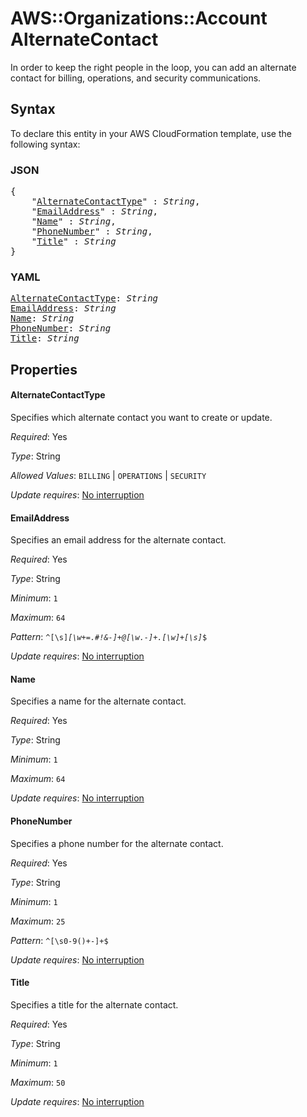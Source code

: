 # AWS::Organizations::Account AlternateContact

In order to keep the right people in the loop, you can add an alternate contact for billing, operations, and security communications.

## Syntax

To declare this entity in your AWS CloudFormation template, use the following syntax:

### JSON

<pre>
{
    "<a href="#alternatecontacttype" title="AlternateContactType">AlternateContactType</a>" : <i>String</i>,
    "<a href="#emailaddress" title="EmailAddress">EmailAddress</a>" : <i>String</i>,
    "<a href="#name" title="Name">Name</a>" : <i>String</i>,
    "<a href="#phonenumber" title="PhoneNumber">PhoneNumber</a>" : <i>String</i>,
    "<a href="#title" title="Title">Title</a>" : <i>String</i>
}
</pre>

### YAML

<pre>
<a href="#alternatecontacttype" title="AlternateContactType">AlternateContactType</a>: <i>String</i>
<a href="#emailaddress" title="EmailAddress">EmailAddress</a>: <i>String</i>
<a href="#name" title="Name">Name</a>: <i>String</i>
<a href="#phonenumber" title="PhoneNumber">PhoneNumber</a>: <i>String</i>
<a href="#title" title="Title">Title</a>: <i>String</i>
</pre>

## Properties

#### AlternateContactType

Specifies which alternate contact you want to create or update.

_Required_: Yes

_Type_: String

_Allowed Values_: <code>BILLING</code> | <code>OPERATIONS</code> | <code>SECURITY</code>

_Update requires_: [No interruption](https://docs.aws.amazon.com/AWSCloudFormation/latest/UserGuide/using-cfn-updating-stacks-update-behaviors.html#update-no-interrupt)

#### EmailAddress

Specifies an email address for the alternate contact.

_Required_: Yes

_Type_: String

_Minimum_: <code>1</code>

_Maximum_: <code>64</code>

_Pattern_: <code>^[\s]*[\w+=.#!&-]+@[\w.-]+\.[\w]+[\s]*$</code>

_Update requires_: [No interruption](https://docs.aws.amazon.com/AWSCloudFormation/latest/UserGuide/using-cfn-updating-stacks-update-behaviors.html#update-no-interrupt)

#### Name

Specifies a name for the alternate contact.

_Required_: Yes

_Type_: String

_Minimum_: <code>1</code>

_Maximum_: <code>64</code>

_Update requires_: [No interruption](https://docs.aws.amazon.com/AWSCloudFormation/latest/UserGuide/using-cfn-updating-stacks-update-behaviors.html#update-no-interrupt)

#### PhoneNumber

Specifies a phone number for the alternate contact.

_Required_: Yes

_Type_: String

_Minimum_: <code>1</code>

_Maximum_: <code>25</code>

_Pattern_: <code>^[\s0-9()+-]+$</code>

_Update requires_: [No interruption](https://docs.aws.amazon.com/AWSCloudFormation/latest/UserGuide/using-cfn-updating-stacks-update-behaviors.html#update-no-interrupt)

#### Title

Specifies a title for the alternate contact.

_Required_: Yes

_Type_: String

_Minimum_: <code>1</code>

_Maximum_: <code>50</code>

_Update requires_: [No interruption](https://docs.aws.amazon.com/AWSCloudFormation/latest/UserGuide/using-cfn-updating-stacks-update-behaviors.html#update-no-interrupt)
